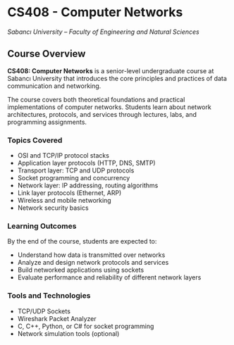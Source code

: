 # CS408 - Computer Networks  
*Sabancı University – Faculty of Engineering and Natural Sciences*

## Course Overview

**CS408: Computer Networks** is a senior-level undergraduate course at Sabancı University that introduces the core principles and practices of data communication and networking.

The course covers both theoretical foundations and practical implementations of computer networks. Students learn about network architectures, protocols, and services through lectures, labs, and programming assignments.

### Topics Covered

- OSI and TCP/IP protocol stacks  
- Application layer protocols (HTTP, DNS, SMTP)  
- Transport layer: TCP and UDP protocols  
- Socket programming and concurrency  
- Network layer: IP addressing, routing algorithms  
- Link layer protocols (Ethernet, ARP)  
- Wireless and mobile networking  
- Network security basics

### Learning Outcomes

By the end of the course, students are expected to:
- Understand how data is transmitted over networks
- Analyze and design network protocols and services
- Build networked applications using sockets
- Evaluate performance and reliability of different network layers

### Tools and Technologies

- TCP/UDP Sockets  
- Wireshark Packet Analyzer  
- C, C++, Python, or C# for socket programming  
- Network simulation tools (optional)


